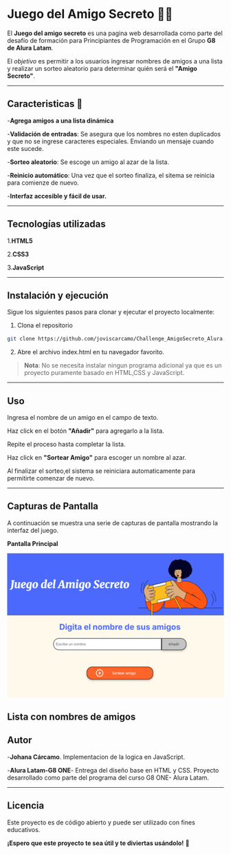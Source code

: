 # Juego del Amigo Secreto 🎁🎉

  El **Juego del amigo secreto** es una pagina web desarrollada como parte del desafío de formación para Principiantes de Programación en el Grupo **G8 de Alura Latam**.
  
  El _objetivo_ es permitir a los usuarios ingresar nombres de amigos a una lista y realizar un sorteo aleatorio para determinar quién será el **"Amigo Secreto"**.

---

## Caracteristicas 🚀

-**Agrega amigos a una lista dinámica**

-**Validación de entradas**: Se asegura que los nombres no esten duplicados y que no se ingrese caracteres especiales. Enviando un mensaje cuando este sucede.

-**Sorteo aleatorio**: Se escoge un amigo al azar de la lista.

-**Reinicio automático**: Una vez que el sorteo finaliza, el sitema se reinicia para comienze de nuevo.

-**Interfaz accesible y fácil de usar.**

---
## Tecnologías utilizadas 

1.**HTML5**

2.**CSS3**

3.**JavaScript**

---

## Instalación y ejecución

Sigue los siguientes pasos para clonar y ejecutar el proyecto localmente:

1. Clona el repositorio

```bash
git clone https://github.com/joviscarcamo/Challenge_AmigoSecreto_Alura.git
```

2. Abre el archivo index.html en tu navegador favorito.

>**Nota**: No se necesita instalar ningun programa adicional ya que es un proyecto puramente basado en HTML,CSS y JavaScript.
--- 
## Uso

Ingresa el nombre de un amigo en el campo de texto.

Haz click en el botón **"Añadir"** para agregarlo a la lista.

Repite el proceso hasta completar la lista.

Haz click en **"Sortear Amigo"** para escoger un nombre al azar.

Al finalizar el sorteo,el sistema se reiniciara automaticamente para permitirte comenzar de nuevo.

---

## Capturas de Pantalla

A continuación se muestra una serie de capturas de pantalla mostrando la interfaz del juego.

**Pantalla Principal**

![Pagina principal](assets/Pagina%20incio.png)

**Lista con nombres de amigos**
---
## Autor

-**Johana Cárcamo**. Implementacion de la logica en JavaScript.

-**Alura Latam-G8 ONE**- Entrega del diseño base en HTML y CSS.
Proyecto desarrollado como parte del programa del curso G8 ONE- Alura Latam.

---
## Licencia

Este proyecto es de código abierto y puede ser utilizado con fines educativos.

**¡Espero que este proyecto te sea útil y te diviertas usándolo!** 🎉



